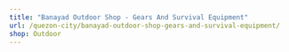 ```yaml
---
title: "Banayad Outdoor Shop - Gears And Survival Equipment"
url: /quezon-city/banayad-outdoor-shop-gears-and-survival-equipment/
shop: Outdoor
---
```

